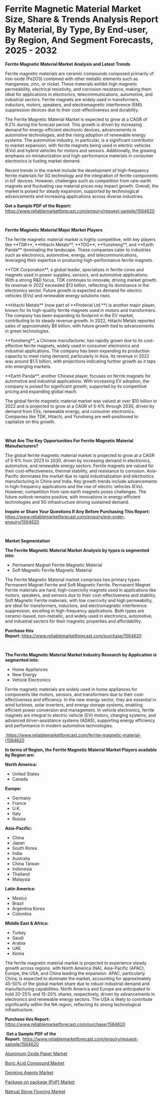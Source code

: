 <p><h1>Ferrite Magnetic Material Market Size, Share & Trends Analysis Report By Material, By Type, By End-user, By Region, And Segment Forecasts, 2025 - 2032</h1></p><p><strong>Ferrite Magnetic Material Market Analysis and Latest Trends</strong></p>
<p><p>Ferrite magnetic materials are ceramic compounds composed primarily of iron oxide (Fe2O3) combined with other metallic elements such as manganese, zinc, or nickel. These materials exhibit high magnetic permeability, electrical resistivity, and corrosion resistance, making them ideal for applications in electronics, telecommunications, automotive, and industrial sectors. Ferrite magnets are widely used in transformers, inductors, motors, speakers, and electromagnetic interference (EMI) suppression devices due to their cost-effectiveness and durability.</p><p>The Ferrite Magnetic Material Market is expected to grow at a CAGR of 9.2% during the forecast period. This growth is driven by increasing demand for energy-efficient electronic devices, advancements in automotive technologies, and the rising adoption of renewable energy systems. The automotive industry, in particular, is a significant contributor to market expansion, with ferrite magnets being used in electric vehicles (EVs) and hybrid vehicles for motors and sensors. Additionally, the growing emphasis on miniaturization and high-performance materials in consumer electronics is fueling market demand.</p><p>Recent trends in the market include the development of high-frequency ferrite materials for 5G technology and the integration of ferrite components in IoT devices. However, challenges such as competition from rare-earth magnets and fluctuating raw material prices may impact growth. Overall, the market is poised for steady expansion, supported by technological advancements and increasing applications across diverse industries.</p></p>
<p><strong>Get a Sample PDF of the Report:&nbsp;</strong> <a href="https://www.reliablemarketforecast.com/enquiry/request-sample/1564620?utm_campaign=1832&utm_medium=2&utm_source=Github&utm_content=ia&utm_term=25012025&utm_id=ferrite-magnetic-material">https://www.reliablemarketforecast.com/enquiry/request-sample/1564620</a></p>
<p>&nbsp;</p>
<p><strong>Ferrite Magnetic Material Major Market Players</strong></p>
<p><p>The ferrite magnetic material market is highly competitive, with key players like **TDK**, **Hitachi Metals**, **TDG**, **Yunsheng**, and **Earth Panda** dominating the landscape. These companies cater to industries such as electronics, automotive, energy, and telecommunications, leveraging their expertise in producing high-performance ferrite magnets.</p><p>**TDK Corporation**, a global leader, specializes in ferrite cores and magnets used in power supplies, sensors, and automotive applications. With a strong R&D focus, TDK continues to innovate, driving market growth. Its revenue in 2022 exceeded $13 billion, reflecting its dominance in the electronics sector. Future growth is expected as demand for electric vehicles (EVs) and renewable energy solutions rises.</p><p>**Hitachi Metals** (now part of **Proterial Ltd.**) is another major player, known for its high-quality ferrite magnets used in motors and transformers. The company has been expanding its footprint in the EV market, contributing to its steady revenue growth. In 2022, Hitachi Metals reported sales of approximately $8 billion, with future growth tied to advancements in green technologies.</p><p>**Yunsheng**, a Chinese manufacturer, has rapidly grown due to its cost-effective ferrite magnets, widely used in consumer electronics and industrial applications. The company has been expanding its production capacity to meet rising demand, particularly in Asia. Its revenue in 2022 was around $1.5 billion, with projections indicating further growth as it taps into emerging markets.</p><p>**Earth Panda**, another Chinese player, focuses on ferrite magnets for automotive and industrial applications. With increasing EV adoption, the company is poised for significant growth, supported by its competitive pricing and expanding global reach.</p><p>The global ferrite magnetic material market was valued at over $10 billion in 2022 and is projected to grow at a CAGR of 5-6% through 2030, driven by demand from EVs, renewable energy, and consumer electronics. Companies like TDK, Hitachi, and Yunsheng are well-positioned to capitalize on this growth.</p></p>
<p>&nbsp;</p>
<p><strong>What Are The Key Opportunities For Ferrite Magnetic Material Manufacturers?</strong></p>
<p><p>The global ferrite magnetic material market is projected to grow at a CAGR of 5-6% from 2023 to 2030, driven by increasing demand in electronics, automotive, and renewable energy sectors. Ferrite magnets are valued for their cost-effectiveness, thermal stability, and resistance to corrosion. Asia-Pacific dominates the market due to rapid industrialization and electronics manufacturing in China and India. Key growth trends include advancements in high-frequency applications and the rise of electric vehicles (EVs). However, competition from rare-earth magnets poses challenges. The future outlook remains positive, with innovations in energy-efficient technologies and 5G infrastructure driving sustained demand.</p></p>
<p><strong>Inquire or Share Your Questions If Any Before Purchasing This Report:</strong> <a href="https://www.reliablemarketforecast.com/enquiry/pre-order-enquiry/1564620?utm_campaign=1832&utm_medium=2&utm_source=Github&utm_content=ia&utm_term=25012025&utm_id=ferrite-magnetic-material">https://www.reliablemarketforecast.com/enquiry/pre-order-enquiry/1564620</a></p>
<p>&nbsp;</p>
<p><strong>Market Segmentation</strong></p>
<p><strong>The Ferrite Magnetic Material Market Analysis by types is segmented into:</strong></p>
<p><ul><li>Permanent Magnet Ferrite Magnetic Material</li><li>Soft Magnetic Ferrite Magnetic Material</li></ul></p>
<p><p>The Ferrite Magnetic Material market comprises two primary types: Permanent Magnet Ferrite and Soft Magnetic Ferrite. Permanent Magnet Ferrite materials are hard, high-coercivity magnets used in applications like motors, speakers, and sensors due to their cost-effectiveness and stability. Soft Magnetic Ferrite materials, with low coercivity and high permeability, are ideal for transformers, inductors, and electromagnetic interference suppression, excelling in high-frequency applications. Both types are ceramic-based, non-metallic, and widely used in electronics, automotive, and industrial sectors for their magnetic properties and affordability.</p></p>
<p><strong>Purchase this Report:&nbsp;</strong><a href="https://www.reliablemarketforecast.com/purchase/1564620?utm_campaign=1832&utm_medium=2&utm_source=Github&utm_content=ia&utm_term=25012025&utm_id=ferrite-magnetic-material">https://www.reliablemarketforecast.com/purchase/1564620</a></p>
<p>&nbsp;</p>
<p><strong>The Ferrite Magnetic Material Market Industry Research by Application is segmented into:</strong></p>
<p><ul><li>Home Appliances</li><li>New Energy</li><li>Vehicle Electronics</li></ul></p>
<p><p>Ferrite magnetic materials are widely used in home appliances for components like motors, sensors, and transformers due to their cost-effectiveness and efficiency. In the new energy sector, they are essential in wind turbines, solar inverters, and energy storage systems, enabling efficient power conversion and management. In vehicle electronics, ferrite magnets are integral to electric vehicle (EV) motors, charging systems, and advanced driver-assistance systems (ADAS), supporting energy efficiency and performance in modern automotive technologies.</p></p>
<p><a href="https://www.reliablemarketforecast.com/ferrite-magnetic-material-r1564620?utm_campaign=1832&utm_medium=2&utm_source=Github&utm_content=ia&utm_term=25012025&utm_id=ferrite-magnetic-material">&nbsp;https://www.reliablemarketforecast.com/ferrite-magnetic-material-r1564620</a></p>
<p><strong>In terms of Region, the Ferrite Magnetic Material Market Players available by Region are:</strong></p>
<p>
    <p> <strong> North America: </strong>
        <ul>
            <li>United States</li>
            <li>Canada</li>
        </ul>
        </p> 
    <p> <strong> Europe: </strong>
        <ul>
            <li>Germany</li>
            <li>France</li>
            <li>U.K.</li>
            <li>Italy</li>
            <li>Russia</li>
        </ul>
        </p> 
    <p> <strong> Asia-Pacific: </strong>
        <ul>
            <li>China</li>
            <li>Japan</li>
            <li>South Korea</li>
            <li>India</li>
            <li>Australia</li>
            <li>China Taiwan</li>
            <li>Indonesia</li>
            <li>Thailand</li>
            <li>Malaysia</li>
        </ul>
        </p> 
    <p> <strong> Latin America: </strong>
        <ul>
            <li>Mexico</li>
            <li>Brazil</li>
            <li>Argentina Korea</li>
            <li>Colombia</li>
        </ul>
        </p> 
    <p> <strong> Middle East & Africa: </strong>
        <ul>
            <li>Turkey</li>
            <li>Saudi</li>
            <li>Arabia</li>
            <li>UAE</li>
            <li>Korea</li>
        </ul>
    </p>
    </p>
<p><p>The ferrite magnetic material market is projected to experience steady growth across regions, with North America (NA), Asia-Pacific (APAC), Europe, the USA, and China leading the expansion. APAC, particularly China, is expected to dominate the market, accounting for approximately 45-50% of the global market share due to robust industrial demand and manufacturing capabilities. North America and Europe are anticipated to hold 20-25% and 15-20% shares, respectively, driven by advancements in electronics and renewable energy sectors. The USA is likely to contribute significantly within the NA region, reflecting its strong technological infrastructure.</p></p>
<p><strong>Purchase this Report: </strong><a href="https://www.reliablemarketforecast.com/purchase/1564620?utm_campaign=1832&utm_medium=2&utm_source=Github&utm_content=ia&utm_term=25012025&utm_id=ferrite-magnetic-material">https://www.reliablemarketforecast.com/purchase/1564620</a></p>
<p>&nbsp;<strong>Get a Sample PDF of the Report:&nbsp;&nbsp;</strong><a href="https://www.reliablemarketforecast.com/enquiry/request-sample/1564620?utm_campaign=1832&utm_medium=2&utm_source=Github&utm_content=ia&utm_term=25012025&utm_id=ferrite-magnetic-material">https://www.reliablemarketforecast.com/enquiry/request-sample/1564620</a></p>
<p><strong></strong></p>
<p><p><a href="https://github.com/letisharempel95/Market-Research-Report-List-1/blob/main/aluminium-oxide-paper-market.md?utm_campaign=1832&utm_medium=2&utm_source=Github&utm_content=ia&utm_term=25012025&utm_id=ferrite-magnetic-material">Aluminium Oxide Paper Market</a></p><p><a href="https://github.com/semiensamuel72378/Market-Research-Report-List-1/blob/main/boric-acid-compound-market.md?utm_campaign=1832&utm_medium=2&utm_source=Github&utm_content=ia&utm_term=25012025&utm_id=ferrite-magnetic-material">Boric Acid Compound Market</a></p><p><a href="https://www.linkedin.com/pulse/detailed-examination-deinking-agents-market-size-projecting-59-kydzc?utm_campaign=1832&utm_medium=2&utm_source=Github&utm_content=ia&utm_term=25012025&utm_id=ferrite-magnetic-material">Deinking Agents Market</a></p><p><a href="https://www.linkedin.com/pulse/exploring-potential-package-pop-marketthe-upcoming-prospects-uulif?utm_campaign=1832&utm_medium=2&utm_source=Github&utm_content=ia&utm_term=25012025&utm_id=ferrite-magnetic-material">Package on package (PoP) Market</a></p><p><a href="https://www.linkedin.com/pulse/thorough-analysis-natrual-stone-flooring-market-withits-pqkyf?utm_campaign=1832&utm_medium=2&utm_source=Github&utm_content=ia&utm_term=25012025&utm_id=ferrite-magnetic-material">Natrual Stone Flooring Market</a></p></p>
